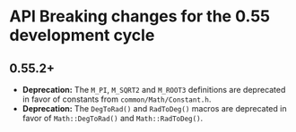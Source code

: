 # API Breaking changes for the 0.55 development cycle

## 0.55.2+

- **Deprecation:** The `M_PI`, `M_SQRT2` and `M_ROOT3` definitions are deprecated in favor of constants from `common/Math/Constant.h`.
- **Deprecation:** The `DegToRad()` and `RadToDeg()` macros are deprecated in favor of `Math::DegToRad()` and `Math::RadToDeg()`.
